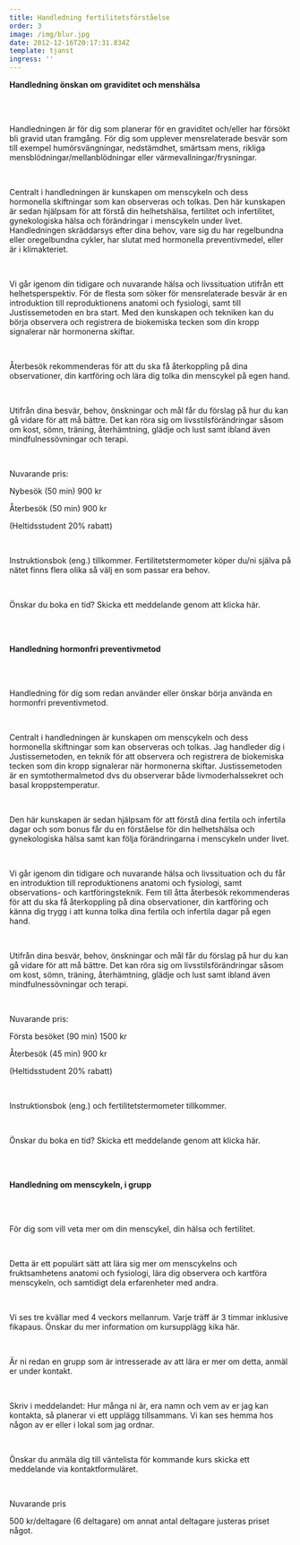 ```yaml
---
title: Handledning fertilitetsförståelse
order: 3
image: /img/blur.jpg
date: 2012-12-16T20:17:31.834Z
template: tjanst
ingress: ''
---
```

**Handledning önskan om graviditet och menshälsa** <!--StartFragment-->

<br/>

<!--EndFragment--><!--StartFragment-->

<br/>

<!--EndFragment-->

Handledningen är för dig som planerar för en graviditet och/eller har försökt bli gravid utan framgång. För dig som upplever mensrelaterade besvär som till exempel humörsvängningar, nedstämdhet, smärtsam mens, rikliga mensblödningar/mellanblödningar eller värmevallningar/frysningar.<!--StartFragment-->

<br/>

<!--EndFragment-->

Centralt i handledningen är kunskapen om menscykeln och dess hormonella skiftningar som kan observeras och tolkas. Den här kunskapen är sedan hjälpsam för att förstå din helhetshälsa, fertilitet och infertilitet, gynekologiska hälsa och förändringar i menscykeln under livet. Handledningen skräddarsys efter dina behov, vare sig du har regelbundna eller oregelbundna cykler, har slutat med hormonella preventivmedel, eller är i klimakteriet.<!--StartFragment-->

<br/>

<!--EndFragment-->

Vi går igenom din tidigare och nuvarande hälsa och livssituation utifrån ett helhetsperspektiv. För de flesta som söker för mensrelaterade besvär är en introduktion till reproduktionens anatomi och fysiologi, samt till Justissemetoden en bra start. Med den kunskapen och tekniken kan du börja observera och registrera de biokemiska tecken som din kropp signalerar när hormonerna skiftar.<!--StartFragment-->

<br/>

<!--EndFragment-->

Återbesök rekommenderas för att du ska få återkoppling på dina observationer, din kartföring och lära dig tolka din menscykel på egen hand.<!--StartFragment-->

<br/>

<!--EndFragment-->

Utifrån dina besvär, behov, önskningar och mål får du förslag på hur du kan gå vidare för att må bättre. Det kan röra sig om livsstilsförändringar såsom om kost, sömn, träning, återhämtning, glädje och lust samt ibland även mindfulnessövningar och terapi.<!--StartFragment-->

<br/>

<!--EndFragment-->

Nuvarande pris:

Nybesök (50 min) 900 kr

Återbesök (50 min) 900 kr

(Heltidsstudent 20% rabatt)<!--StartFragment-->

<br/>

<!--EndFragment-->

Instruktionsbok (eng.) tillkommer. Fertilitetstermometer köper du/ni själva på nätet finns flera olika så välj en som passar era behov.<!--StartFragment-->

<br/>

<!--EndFragment-->

Önskar du boka en tid? Skicka ett meddelande genom att klicka här.<!--StartFragment-->

<br/>

<!--EndFragment--><!--StartFragment-->

<br/>

<!--EndFragment-->

**Handledning hormonfri preventivmetod**<!--StartFragment-->

<br/>

<!--EndFragment--><!--StartFragment-->

<br/>

<!--EndFragment-->

Handledning för dig som redan använder eller önskar börja använda en hormonfri preventivmetod.<!--StartFragment-->

<br/>

<!--EndFragment-->

Centralt i handledningen är kunskapen om menscykeln och dess hormonella skiftningar som kan observeras och tolkas. Jag handleder dig i Justissemetoden, en teknik för att observera och registrera de biokemiska tecken som din kropp signalerar när hormonerna skiftar. Justissemetoden är en symtothermalmetod dvs du observerar både livmoderhalssekret och basal kroppstemperatur.<!--StartFragment-->

<br/>

<!--EndFragment-->

Den här kunskapen är sedan hjälpsam för att förstå dina fertila och infertila dagar och som bonus får du en förståelse för din helhetshälsa och gynekologiska hälsa samt kan följa förändringarna i menscykeln under livet.<!--StartFragment-->

<br/>

<!--EndFragment-->

Vi går igenom din tidigare och nuvarande hälsa och livssituation och du får en introduktion till reproduktionens anatomi och fysiologi, samt observations- och kartföringsteknik. Fem till åtta återbesök rekommenderas för att du ska få återkoppling på dina observationer, din kartföring och känna dig trygg i att kunna tolka dina fertila och infertila dagar på egen hand.<!--StartFragment-->

<br/>

<!--EndFragment-->

Utifrån dina besvär, behov, önskningar och mål får du förslag på hur du kan gå vidare för att må bättre. Det kan röra sig om livsstilsförändringar såsom om kost, sömn, träning, återhämtning, glädje och lust samt ibland även mindfulnessövningar och terapi.<!--StartFragment-->

<br/>

<!--EndFragment-->

Nuvarande pris:

Första besöket (90 min) 1500 kr

Återbesök (45 min) 900 kr

(Heltidsstudent 20% rabatt)<!--StartFragment-->

<br/>

<!--EndFragment-->

Instruktionsbok (eng.) och fertilitetstermometer tillkommer.<!--StartFragment-->

<br/>

<!--EndFragment-->

Önskar du boka en tid? Skicka ett meddelande genom att klicka här.<!--StartFragment-->

<br/>

<!--EndFragment--><!--StartFragment-->

<br/>

<!--EndFragment-->

**Handledning om menscykeln, i grupp**<!--StartFragment-->

<br/>

<!--EndFragment--><!--StartFragment-->

<br/>

<!--EndFragment-->

För dig som vill veta mer om din menscykel, din hälsa och fertilitet.<!--StartFragment-->

<br/>

<!--EndFragment-->

Detta är ett populärt sätt att lära sig mer om menscykelns och fruktsamhetens anatomi och fysiologi, lära dig observera och kartföra menscykeln, och samtidigt dela erfarenheter med andra.<!--StartFragment-->

<br/>

<!--EndFragment-->

Vi ses tre kvällar med 4 veckors mellanrum. Varje träff är 3 timmar inklusive fikapaus. Önskar du mer information om kursupplägg kika här.<!--StartFragment-->

<br/>

<!--EndFragment-->

Är ni redan en grupp som är intresserade av att lära er mer om detta, anmäl er under kontakt.<!--StartFragment-->

<br/>

<!--EndFragment-->

Skriv i meddelandet: Hur många ni är, era namn och vem av er jag kan kontakta, så planerar vi ett upplägg tillsammans. Vi kan ses hemma hos någon av er eller i lokal som jag ordnar.<!--StartFragment-->

<br/>

<!--EndFragment-->

Önskar du anmäla dig till väntelista för kommande kurs skicka ett meddelande via kontaktformuläret.<!--StartFragment-->

<br/>

<!--EndFragment-->

Nuvarande pris

500 kr/deltagare (6 deltagare) om annat antal deltagare justeras priset något.

<!--EndFragment-->